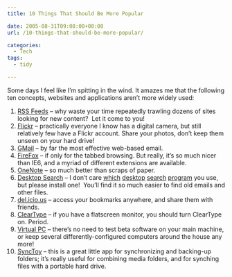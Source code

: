 ```yaml
---
title: 10 Things That Should Be More Popular

date: 2005-08-31T09:08:00+00:00
url: /10-things-that-should-be-more-popular/

categories:
  - Tech
tags:
  - tidy

---
```

<!--kg-card-begin: html-->

Some days I feel like I&#8217;m spitting in the wind. It amazes me that the following ten concepts, websites and applications aren&#8217;t more widely used:

  1. [RSS Feeds][1] &#8211; why waste your time repeatedly trawling dozens of sites looking for new content?&nbsp; Let it come to you!
  2. [Flickr][2] &#8211; practically everyone I know has a digital camera, but still relatively few have a Flickr account. Share your photos, don&#8217;t keep them unseen on your hard drive!
  3. [GMail][3] &#8211; by far the most effective web-based email.
  4. [FireFox][4] &#8211; if only for the tabbed browsing. But really, it&#8217;s so much nicer than IE6, and a myriad of different extensions are available.
  5. [OneNote][5] &#8211; so much better than scraps of paper.
  6. [Desktop Search][6] &#8211; I don&#8217;t care [which][7] [desktop][8] [search][9] [program][10] you use, but please install one!&nbsp; You&#8217;ll find it so much easier to find old emails and other files.
  7. [del.icio.us][11] &#8211; access your bookmarks anywhere, and share them with friends.
  8. [ClearType][12] &#8211; if you have a flatscreen monitor, you should turn ClearType on. Period.
  9. [Virtual PC][13] &#8211; there&#8217;s no need to test beta software on your main machine, or keep several differently-configured computers around the house any more!
 10. [SyncToy][14] &#8211; this is a great little app for synchronizing and backing-up folders; it&#8217;s really useful for combining media folders, and for synching files with a portable hard drive.

<!--kg-card-end: html-->

 [1]: http://en.wikipedia.org/wiki/Web_feed
 [2]: http://www.flickr.com/
 [3]: http://www.gmail.com
 [4]: http://www.mozilla.com/firefox
 [5]: http://microsoft.com/office/onenote
 [6]: http://en.wikipedia.org/wiki/Desktop_search
 [7]: http://desktop.google.com/
 [8]: http://www.copernic.com/en/products/desktop-search/
 [9]: http://www.microsoft.com/windows/desktopsearch/
 [10]: http://desktop.yahoo.com/
 [11]: http://del.icio.us
 [12]: http://www.microsoft.com/typography/ClearTypeInfo.mspx
 [13]: http://www.microsoft.com/windows/virtualpc/default.mspx
 [14]: http://www.microsoft.com/windowsxp/using/digitalphotography/prophoto/synctoy.mspx